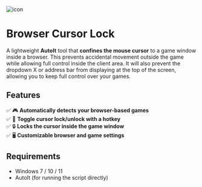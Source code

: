 ![icon](https://github.com/user-attachments/assets/9b3f7694-ffde-4b89-8ad2-1c5a7d340d36)
# Browser Cursor Lock
A lightweight **AutoIt** tool that **confines the mouse cursor** to a game window inside a browser. This prevents accidental movement outside the game while allowing full control inside the client area. It will also prevent the dropdown X or address bar from displaying at the top of the screen, allowing you to keep full control over your games.

## Features  
✅ 🎮 **Automatically detects your browser-based games**   
✅ 🔄 **Toggle cursor lock/unlock with a hotkey**   
✅ 🔒 **Locks the cursor inside the game window**   
✅ 🖥️ **Customizable browser and game settings**   

## Requirements
- Windows 7 / 10 / 11
- AutoIt (for running the script directly)

